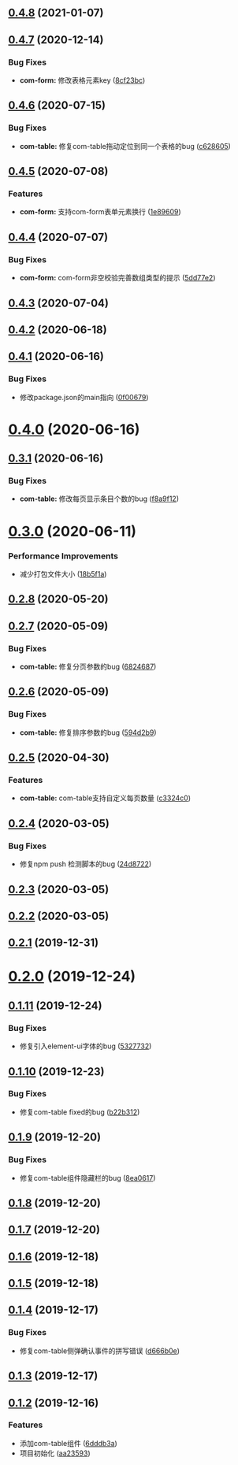 ## [0.4.8](https://github.com/Nick742037091/simple-element/compare/v0.4.7...v0.4.8) (2021-01-07)



## [0.4.7](https://github.com/Nick742037091/simple-element/compare/v0.4.6...v0.4.7) (2020-12-14)


### Bug Fixes

* **com-form:** 修改表格元素key ([8cf23bc](https://github.com/Nick742037091/simple-element/commit/8cf23bc653708b5cf128e5899ccd50be4e8b0519))



## [0.4.6](https://github.com/Nick742037091/simple-element/compare/v0.4.5...v0.4.6) (2020-07-15)


### Bug Fixes

* **com-table:** 修复com-table拖动定位到同一个表格的bug ([c628605](https://github.com/Nick742037091/simple-element/commit/c62860592bb96f0c36b9c4df8e0a02db9359da59))



## [0.4.5](https://github.com/Nick742037091/simple-element/compare/v0.4.4...v0.4.5) (2020-07-08)


### Features

* **com-form:** 支持com-form表单元素换行 ([1e89609](https://github.com/Nick742037091/simple-element/commit/1e89609ce006b05cd6787364594e0052bb9032e5))



## [0.4.4](https://github.com/Nick742037091/simple-element/compare/v0.4.3...v0.4.4) (2020-07-07)


### Bug Fixes

* **com-form:** com-form非空校验完善数组类型的提示 ([5dd77e2](https://github.com/Nick742037091/simple-element/commit/5dd77e2eef4a1faddf0b6442ba8774ad1b582dbf))



## [0.4.3](https://github.com/Nick742037091/simple-element/compare/v0.4.2...v0.4.3) (2020-07-04)



## [0.4.2](https://github.com/Nick742037091/simple-element/compare/v0.4.1...v0.4.2) (2020-06-18)



## [0.4.1](https://github.com/Nick742037091/simple-element/compare/v0.4.0...v0.4.1) (2020-06-16)


### Bug Fixes

* 修改package.json的main指向 ([0f00679](https://github.com/Nick742037091/simple-element/commit/0f00679add0209bd58a6cc485f9e692595ffbbb5))



# [0.4.0](https://github.com/Nick742037091/simple-element/compare/v0.3.1...v0.4.0) (2020-06-16)



## [0.3.1](https://github.com/Nick742037091/simple-element/compare/v0.3.0...v0.3.1) (2020-06-16)


### Bug Fixes

* **com-table:** 修改每页显示条目个数的bug ([f8a9f12](https://github.com/Nick742037091/simple-element/commit/f8a9f12a88e3c063dfebb9baf4a66953eb26bcd0))



# [0.3.0](https://github.com/Nick742037091/simple-element/compare/v0.2.8...v0.3.0) (2020-06-11)


### Performance Improvements

* 减少打包文件大小 ([18b5f1a](https://github.com/Nick742037091/simple-element/commit/18b5f1ae82b3e6964f5db60c919c346cf95b88de))



## [0.2.8](https://github.com/Nick742037091/simple-element/compare/v0.2.7...v0.2.8) (2020-05-20)



## [0.2.7](https://github.com/Nick742037091/simple-element/compare/v0.2.6...v0.2.7) (2020-05-09)


### Bug Fixes

* **com-table:** 修复分页参数的bug ([6824687](https://github.com/Nick742037091/simple-element/commit/68246876f9af90baa7984fb1e41cd48bee7edb21))



## [0.2.6](https://github.com/Nick742037091/simple-element/compare/v0.2.5...v0.2.6) (2020-05-09)


### Bug Fixes

* **com-table:** 修复排序参数的bug ([594d2b9](https://github.com/Nick742037091/simple-element/commit/594d2b9c8ccff2f274f76b4b9462b15b773df416))



## [0.2.5](https://github.com/Nick742037091/simple-element/compare/v0.2.4...v0.2.5) (2020-04-30)


### Features

* **com-table:** com-table支持自定义每页数量 ([c3324c0](https://github.com/Nick742037091/simple-element/commit/c3324c0b5962ba53854ef24f26123854b3723a96))



## [0.2.4](https://github.com/Nick742037091/simple-element/compare/v0.2.3...v0.2.4) (2020-03-05)


### Bug Fixes

* 修复npm push 检测脚本的bug ([24d8722](https://github.com/Nick742037091/simple-element/commit/24d87222ec7c89c64f96252180c496cfe31efc73))



## [0.2.3](https://github.com/Nick742037091/simple-element/compare/v0.2.2...v0.2.3) (2020-03-05)



## [0.2.2](https://github.com/Nick742037091/simple-element/compare/v0.2.1...v0.2.2) (2020-03-05)



## [0.2.1](https://github.com/Nick742037091/simple-element/compare/v0.2.0...v0.2.1) (2019-12-31)



# [0.2.0](https://github.com/Nick742037091/simple-element/compare/v0.1.11...v0.2.0) (2019-12-24)



## [0.1.11](https://github.com/Nick742037091/simple-element/compare/v0.1.10...v0.1.11) (2019-12-24)


### Bug Fixes

* 修复引入element-ui字体的bug ([5327732](https://github.com/Nick742037091/simple-element/commit/53277326d45aa5c070b5c61105a6b680a74e66ef))



## [0.1.10](https://github.com/Nick742037091/simple-element/compare/v0.1.9...v0.1.10) (2019-12-23)


### Bug Fixes

* 修复com-table fixed的bug ([b22b312](https://github.com/Nick742037091/simple-element/commit/b22b3129044bbca14d4089c5141048dd20b665be))



## [0.1.9](https://github.com/Nick742037091/simple-element/compare/v0.1.8...v0.1.9) (2019-12-20)


### Bug Fixes

* 修复com-table组件隐藏栏的bug ([8ea0617](https://github.com/Nick742037091/simple-element/commit/8ea0617468e1066e485993587b101ac9bff7b76c))



## [0.1.8](https://github.com/Nick742037091/simple-element/compare/v0.1.7...v0.1.8) (2019-12-20)



## [0.1.7](https://github.com/Nick742037091/simple-element/compare/v0.1.6...v0.1.7) (2019-12-20)



## [0.1.6](https://github.com/Nick742037091/simple-element/compare/v0.1.5...v0.1.6) (2019-12-18)



## [0.1.5](https://github.com/Nick742037091/simple-element/compare/v0.1.4...v0.1.5) (2019-12-18)



## [0.1.4](https://github.com/Nick742037091/simple-element/compare/v0.1.3...v0.1.4) (2019-12-17)


### Bug Fixes

* 修复com-table侧弹确认事件的拼写错误 ([d666b0e](https://github.com/Nick742037091/simple-element/commit/d666b0e20acee330ee6120949dcca371e990afb2))



## [0.1.3](https://github.com/Nick742037091/simple-element/compare/v0.1.2...v0.1.3) (2019-12-17)



## [0.1.2](https://github.com/Nick742037091/simple-element/compare/aa23593780fb75ac2788ccdc856f869078bce3b4...v0.1.2) (2019-12-16)


### Features

* 添加com-table组件 ([6dddb3a](https://github.com/Nick742037091/simple-element/commit/6dddb3a6e463d1dd4cef440d19b1b36eb4b252d7))
* 项目初始化 ([aa23593](https://github.com/Nick742037091/simple-element/commit/aa23593780fb75ac2788ccdc856f869078bce3b4))



